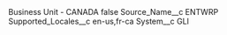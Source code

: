 <?xml version="1.0" encoding="UTF-8"?>
<CustomMetadata xmlns="http://soap.sforce.com/2006/04/metadata" xmlns:xsi="http://www.w3.org/2001/XMLSchema-instance" xmlns:xsd="http://www.w3.org/2001/XMLSchema">
    <label>Business Unit - CANADA</label>
    <protected>false</protected>
    <values>
        <field>Source_Name__c</field>
        <value xsi:type="xsd:string">ENTWRP</value>
    </values>
    <values>
        <field>Supported_Locales__c</field>
        <value xsi:type="xsd:string">en-us,fr-ca</value>
    </values>
    <values>
        <field>System__c</field>
        <value xsi:type="xsd:string">GLI</value>
    </values>
</CustomMetadata>

